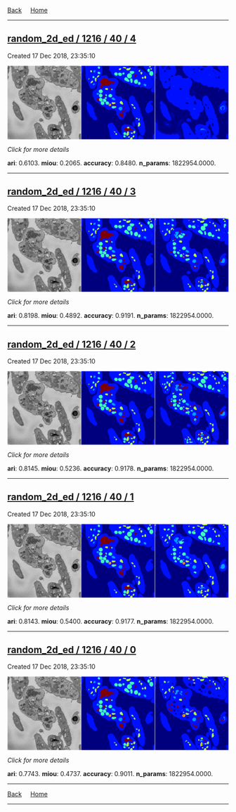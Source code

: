 
[Back](..)&nbsp;&nbsp;&nbsp;&nbsp;&nbsp;[Home](https://leapmanlab.github.io/snapshots)

---

<div class="summary"><a href="4"><h2>random_2d_ed / 1216 / 40 / 4</h2></a><p>Created 17 Dec 2018, 23:35:10
</p><a href="4"><img src="4/media/summary.png" align="center"></a><p>
<i>Click for more details</i>
</p></div>

**ari**: 0.6103. **miou**: 0.2065. **accuracy**: 0.8480. **n_params**: 1822954.0000. 

---

<div class="summary"><a href="3"><h2>random_2d_ed / 1216 / 40 / 3</h2></a><p>Created 17 Dec 2018, 23:35:10
</p><a href="3"><img src="3/media/summary.png" align="center"></a><p>
<i>Click for more details</i>
</p></div>

**ari**: 0.8198. **miou**: 0.4892. **accuracy**: 0.9191. **n_params**: 1822954.0000. 

---

<div class="summary"><a href="2"><h2>random_2d_ed / 1216 / 40 / 2</h2></a><p>Created 17 Dec 2018, 23:35:10
</p><a href="2"><img src="2/media/summary.png" align="center"></a><p>
<i>Click for more details</i>
</p></div>

**ari**: 0.8145. **miou**: 0.5236. **accuracy**: 0.9178. **n_params**: 1822954.0000. 

---

<div class="summary"><a href="1"><h2>random_2d_ed / 1216 / 40 / 1</h2></a><p>Created 17 Dec 2018, 23:35:10
</p><a href="1"><img src="1/media/summary.png" align="center"></a><p>
<i>Click for more details</i>
</p></div>

**ari**: 0.8143. **miou**: 0.5400. **accuracy**: 0.9177. **n_params**: 1822954.0000. 

---

<div class="summary"><a href="0"><h2>random_2d_ed / 1216 / 40 / 0</h2></a><p>Created 17 Dec 2018, 23:35:10
</p><a href="0"><img src="0/media/summary.png" align="center"></a><p>
<i>Click for more details</i>
</p></div>

**ari**: 0.7743. **miou**: 0.4737. **accuracy**: 0.9011. **n_params**: 1822954.0000. 

---

[Back](..)&nbsp;&nbsp;&nbsp;&nbsp;&nbsp;[Home](https://leapmanlab.github.io/snapshots)

---